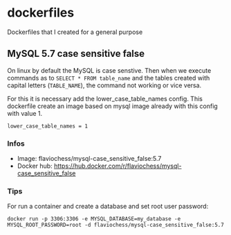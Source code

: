 # dockerfiles

Dockerfiles that I created for a general purpose

## MySQL 5.7 case sensitive false

On linux by default the MySQL is case senstive. Then when we execute commands as to `SELECT * FROM table_name` and the tables created with capital letters (`TABLE_NAME`), the command not working or vice versa.

For this it is necessary add the lower_case_table_names config. This dockerfile create an image based on mysql image already with this config with value 1.

`lower_case_table_names = 1`

### Infos
* Image: flaviochess/mysql-case_sensitive_false:5.7
* Docker hub: https://hub.docker.com/r/flaviochess/mysql-case_sensitive_false

### Tips
For run a container and create a database and set root user password:
```
docker run -p 3306:3306 -e MYSQL_DATABASE=my_database -e MYSQL_ROOT_PASSWORD=root -d flaviochess/mysql-case_sensitive_false:5.7
```
